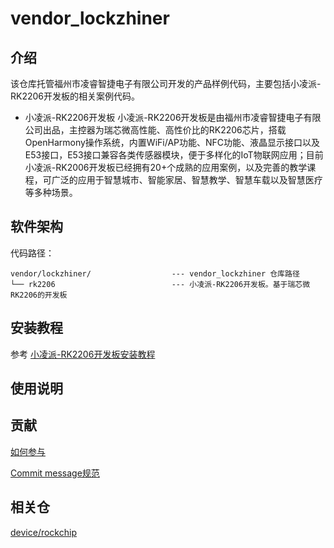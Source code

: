 # vendor_lockzhiner

## 介绍

该仓库托管福州市凌睿智捷电子有限公司开发的产品样例代码，主要包括小凌派-RK2206开发板的相关案例代码。

* 小凌派-RK2206开发板
  小凌派-RK2206开发板是由福州市凌睿智捷电子有限公司出品，主控器为瑞芯微高性能、高性价比的RK2206芯片，搭载OpenHarmony操作系统，内置WiFi/AP功能、NFC功能、液晶显示接口以及E53接口，E53接口兼容各类传感器模块，便于多样化的IoT物联网应用；目前小凌派-RK2006开发板已经拥有20+个成熟的应用案例，以及完善的教学课程，可广泛的应用于智慧城市、智能家居、智慧教学、智慧车载以及智慧医疗等多种场景。

## 软件架构

代码路径：

```
vendor/lockzhiner/                  --- vendor_lockzhiner 仓库路径
└── rk2206                          --- 小凌派-RK2206开发板。基于瑞芯微RK2206的开发板
```

## 安装教程

参考 [小凌派-RK2206开发板安装教程](/vendor/lockzhiner/rk2206/README_zh.md)

## 使用说明

## 贡献

[如何参与](https://gitee.com/openharmony/docs/blob/HEAD/zh-cn/contribute/%E5%8F%82%E4%B8%8E%E8%B4%A1%E7%8C%AE.md)

[Commit message规范](https://gitee.com/openharmony/device_qemu/wikis/Commit%20message%E8%A7%84%E8%8C%83?sort_id=4042860)

## 相关仓

[device/rockchip](https://gitee.com/openharmony/device_rockchip/README_zh.md)

